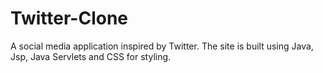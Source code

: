 # Twitter-Clone
A social media application inspired by Twitter. The site is built using Java, Jsp, Java Servlets and CSS for styling.
